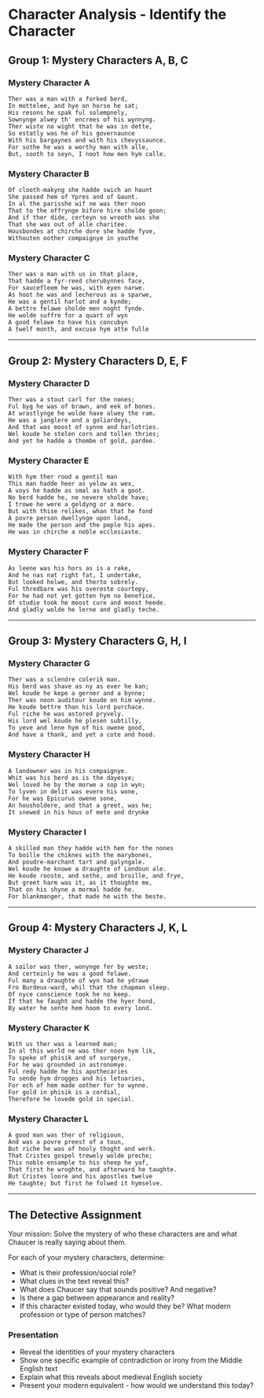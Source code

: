 # Character Analysis - Identify the Character

## Group 1: Mystery Characters A, B, C

### Mystery Character A
```
Ther was a man with a forked berd,
In mottelee, and hye on horse he sat;
His resons he spak ful solempnely,
Sownynge alwey th' encrees of his wynnyng.
Ther wiste no wight that he was in dette,
So estatly was he of his governaunce
With his bargaynes and with his chevyssaunce.
For sothe he was a worthy man with alle,
But, sooth to seyn, I noot how men hym calle.
```

### Mystery Character B
```
Of clooth-makyng she hadde swich an haunt
She passed hem of Ypres and of Gaunt.
In al the parisshe wif ne was ther noon
That to the offrynge bifore hire sholde goon;
And if ther dide, certeyn so wrooth was she
That she was out of alle charitee.
Housbondes at chirche dore she hadde fyve,
Withouten oother compaignye in youthe
```

### Mystery Character C
```
Ther was a man with us in that place,
That hadde a fyr-reed cherubynnes face,
For saucefleem he was, with eyen narwe.
As hoot he was and lecherous as a sparwe,
He was a gentil harlot and a kynde;
A bettre felawe sholde men noght fynde.
He wolde suffre for a quart of wyn
A good felawe to have his concubyn
A twelf month, and excuse hym atte fulle
```

---

## Group 2: Mystery Characters D, E, F

### Mystery Character D
```
Ther was a stout carl for the nones;
Ful byg he was of brawn, and eek of bones.
At wrastlynge he wolde have alwey the ram.
He was a janglere and a goliardeys,
And that was moost of synne and harlotries.
Wel koude he stelen corn and tollen thries;
And yet he hadde a thombe of gold, pardee.
```

### Mystery Character E
```
With hym ther rood a gentil man
This man hadde heer as yelow as wex,
A voys he hadde as smal as hath a goot.
No berd hadde he, ne nevere sholde have;
I trowe he were a geldyng or a mare.
But with thise relikes, whan that he fond
A povre person dwellynge upon lond,
He made the person and the peple his apes.
He was in chirche a noble ecclesiaste.
```

### Mystery Character F
```
As leene was his hors as is a rake,
And he nas nat right fat, I undertake,
But looked holwe, and therto sobrely.
Ful thredbare was his overeste courtepy,
For he had not yet gotten hym no benefice,
Of studie took he moost cure and moost heede.
And gladly wolde he lerne and gladly teche.
```

---

## Group 3: Mystery Characters G, H, I

### Mystery Character G
```
Ther was a sclendre colerik man.
His berd was shave as ny as ever he kan;
Wel koude he kepe a gerner and a bynne;
Ther was noon auditour koude on him wynne.
He koude bettre than his lord purchace.
Ful riche he was astored pryvely.
His lord wel koude he plesen subtilly,
To yeve and lene hym of his owene good,
And have a thank, and yet a cote and hood.
```

### Mystery Character H
```
A landowner was in his compaignye.
Whit was his berd as is the dayesye;
Wel loved he by the morwe a sop in wyn;
To lyven in delit was evere his wone,
For he was Epicurus owene sone,
An housholdere, and that a greet, was he;
It snewed in his hous of mete and drynke
```

### Mystery Character I
```
A skilled man they hadde with hem for the nones
To boille the chiknes with the marybones,
And poudre-marchant tart and galyngale.
Wel koude he knowe a draughte of Londoun ale.
He koude rooste, and sethe, and broille, and frye,
But greet harm was it, as it thoughte me,
That on his shyne a mormal hadde he.
For blankmanger, that made he with the beste.
```

---

## Group 4: Mystery Characters J, K, L

### Mystery Character J
```
A sailor was ther, wonynge fer by weste;
And certeinly he was a good felawe.
Ful many a draughte of wyn had he ydrawe
Fro Burdeux-ward, whil that the chapman sleep.
Of nyce conscience took he no keep.
If that he faught and hadde the hyer hond,
By water he sente hem hoom to every lond.
```

### Mystery Character K
```
With us ther was a learned man;
In al this world ne was ther noon hym lik,
To speke of phisik and of surgerye,
For he was grounded in astronomye.
Ful redy hadde he his apothecaries
To sende hym drogges and his letuaries,
For ech of hem made oother for to wynne.
For gold in phisik is a cordial,
Therefore he lovede gold in special.
```

### Mystery Character L
```
A good man was ther of religioun,
And was a povre preest of a toun,
But riche he was of hooly thoght and werk.
That Cristes gospel trewely wolde preche;
This noble ensample to his sheep he yaf,
That first he wroghte, and afterward he taughte.
But Cristes loore and his apostles twelve
He taughte; but first he folwed it hymselve.
```
---

## The Detective Assignment

Your mission: Solve the mystery of who these characters are and what Chaucer is really saying about them.

For each of your mystery characters, determine:

- What is their profession/social role?
- What clues in the text reveal this?
- What does Chaucer say that sounds positive? And negative?
- Is there a gap between appearance and reality?
- If this character existed today, who would they be? What modern profession or type of person matches?

### Presentation
- Reveal the identities of your mystery characters
- Show one specific example of contradiction or irony from the Middle English text
- Explain what this reveals about medieval English society
- Present your modern equivalent - how would we understand this today?